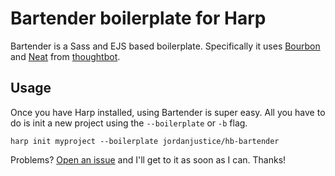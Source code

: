 # Bartender boilerplate for Harp

Bartender is a Sass and EJS based boilerplate. Specifically it uses [Bourbon](http://bourbon.io/) and [Neat](http://neat.bourbon.io/) from [thoughtbot](https://thoughtbot.com/).

## Usage
Once you have Harp installed, using Bartender is super easy. All you have to do is init a new project using the `--boilerplate` or `-b` flag.

```
harp init myproject --boilerplate jordanjustice/hb-bartender
```

Problems? [Open an issue](https://github.com/jordanjustice/hb-bartender/issues/new) and I'll get to it as soon as I can. Thanks!
